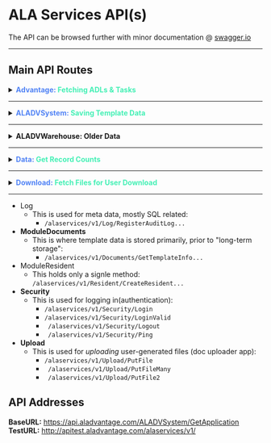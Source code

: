# **ALA Services API(s)** 

The API can be browsed further with minor documentation @ [swagger.io](http://apitest.aladvantage.com/swagger/ui/index)

-----

## **Main API Routes**

<details>
    <summary><b style="color: #5183f5;">Advantage:</b><b style="color: #44F0B5;"> Fetching ADLs & Tasks</b></summary>

- **Advantage**
    - This is where much of the ADL data will come from, likely:
        - ``` /alaservices/v1/GetAssessmentCategory```
    - Also, stores the Tasks, Statuses, Schedules and more:
        - ``` /alaservices/v1/GetAssessmentResidentTask```
    - This is where much of the Assessment related data is stored:
        - ``` /alaservices/v1/GetAssessmentTaskStatus```


</details>

* * *

<details>
    <summary><b style="color: #5183f5;">ALADVSystem:</b><b style="color: #44F0B5;"> Saving Template Data</b></summary>

- **ALADVSystem**
    - This is where much of the template-related data is stored in these APIs:
        - ``` /alaservices/v1/ALADVSystem/SaveTemplate...```  

</details> 

* * *
    
<details>
    <summary><b>ALADVWarehouse:</b><b> Older Data </b></summary>    
        
- ALADVWarehouse
    - This is where stored procedures data and SQL meta data is stored, monthly metrics and other report data 

</details> 

* * *

<details>
    <summary><b style="color: #5183f5;">Data:</b><b style="color: #44F0B5;"> Get Record Counts </b></summary>
    
    
- **Data**
    - This is where a *count* of records can be found:
        - ``` /alaservices/v1/Data/Count...``` 


</details>

* * *
        
<details>
    <summary><b style="color: #5183f5;">Download:</b><b style="color: #44F0B5;"> Fetch Files for User Download </b></summary>        
        
- **Download**
    - This is used for fetching resources for download(ie. user requested resources):
        - ``` /alaservices/v1/Download/GetFileMany ```
        
        
</details>

* * *

- Log
    - This is used for meta data, mostly SQL related:
        - ```/alaservices/v1/Log/RegisterAuditLog...``` 
- **ModuleDocuments**
    - This is where template data is stored primarily, prior to "long-term storage":
        - ```/alaservices/v1/Documents/GetTemplateInfo...``` 
- ModuleResident
    - This holds only a signle method: ```/alaservices/v1/Resident/CreateResident...```
- **Security**
    - This is used for logging in(authentication):
        - ```/alaservices/v1/Security/Login```
        - ```/alaservices/v1/Security/LoginValid```
        - ``` /alaservices/v1/Security/Logout```
        - ``` /alaservices/v1/Security/Ping```
- **Upload**
    - This is used for *uploading* user-generated files (doc uploader app):
        - ```/alaservices/v1/Upload/PutFile```
        - ``` /alaservices/v1/Upload/PutFileMany```
        - ``` /alaservices/v1/Upload/PutFile2```

## **API Addresses**

**BaseURL:** https://api.aladvantage.com/ALADVSystem/GetApplication
**TestURL:** http://apitest.aladvantage.com/alaservices/v1/

